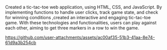 Created a tic-tac-toe web application, using HTML, CSS, and JavaScript. By implementing functions to handle user clicks, track game state, and check for winning conditions ,created an interactive and engaging tic-tac-toe game. With these technologies and functionalities, users can play against each other, aiming to get three markers in a row to win the game.

https://github.com/user-attachments/assets/ac00af35-51b3-41aa-8e74-61d9a3b254cb
